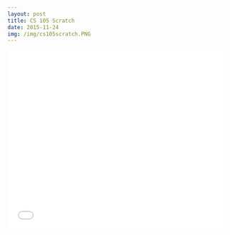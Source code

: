 ```yaml
---
layout: post
title: CS 105 Scratch
date: 2015-11-24
img: /img/cs105scratch.PNG
---
```


<iframe allowtransparency="true" width="485" height="402" src="//scratch.mit.edu/projects/embed/74916728/?autostart=false" frameborder="0" allowfullscreen></iframe>